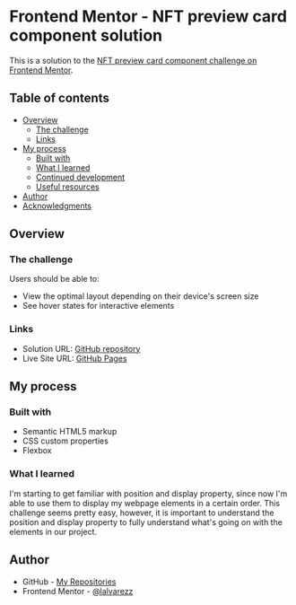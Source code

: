 # Frontend Mentor - NFT preview card component solution

This is a solution to the [NFT preview card component challenge on Frontend Mentor](https://www.frontendmentor.io/challenges/nft-preview-card-component-SbdUL_w0U).  

## Table of contents

- [Overview](#overview)
  - [The challenge](#the-challenge)
  - [Links](#links)
- [My process](#my-process)
  - [Built with](#built-with)
  - [What I learned](#what-i-learned)
  - [Continued development](#continued-development)
  - [Useful resources](#useful-resources)
- [Author](#author)
- [Acknowledgments](#acknowledgments)


## Overview

### The challenge

Users should be able to:

- View the optimal layout depending on their device's screen size
- See hover states for interactive elements


### Links

- Solution URL: [GitHub repository](https://github.com/lalvarezz/NFT-Card-Component)
- Live Site URL: [GitHub Pages](https://lalvarezz.github.io/NFT-Card-Component/)

## My process

### Built with

- Semantic HTML5 markup
- CSS custom properties
- Flexbox


### What I learned

I'm starting to get familiar with position and display property, since now I'm able to use them to display my webpage elements in a certain order. This challenge seems pretty easy, however, it is important to understand the position and display property to fully understand what's going on with the elements in our project.

## Author

- GitHub - [My Repositories](https://github.com/lalvarezz)
- Frontend Mentor - [@lalvarezz](https://www.frontendmentor.io/profile/lalvarezz)